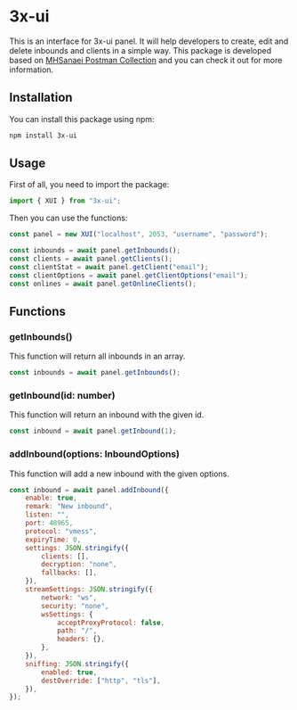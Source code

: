 # 3x-ui

This is an interface for 3x-ui panel. It will help developers to create, edit and delete inbounds and clients in a simple way.
This package is developed based on [MHSanaei Postman Collection](https://documenter.getpostman.com/view/16802678/2s9YkgD5jm#9cac8101-017e-4415-94e2-d30f4dcf49de) and you can check it out for more information.

## Installation

You can install this package using npm:

```bash
npm install 3x-ui
```

## Usage

First of all, you need to import the package:

```javascript
import { XUI } from "3x-ui";
```

Then you can use the functions:

```javascript
const panel = new XUI("localhost", 2053, "username", "password");

const inbounds = await panel.getInbounds();
const clients = await panel.getClients();
const clientStat = await panel.getClient("email");
const clientOptions = await panel.getClientOptions("email");
const onlines = await panel.getOnlineClients();
```

## Functions

### getInbounds()

This function will return all inbounds in an array.

```javascript
const inbounds = await panel.getInbounds();
```

### getInbound(id: number)

This function will return an inbound with the given id.

```javascript
const inbound = await panel.getInbound(1);
```

### addInbound(options: InboundOptions)

This function will add a new inbound with the given options.

```javascript
const inbound = await panel.addInbound({
    enable: true,
    remark: "New inbound",
    listen: "",
    port: 48965,
    protocol: "vmess",
    expiryTime: 0,
    settings: JSON.stringify({
        clients: [],
        decryption: "none",
        fallbacks: [],
    }),
    streamSettings: JSON.stringify({
        network: "ws",
        security: "none",
        wsSettings: {
            acceptProxyProtocol: false,
            path: "/",
            headers: {},
        },
    }),
    sniffing: JSON.stringify({
        enabled: true,
        destOverride: ["http", "tls"],
    }),
});
```
